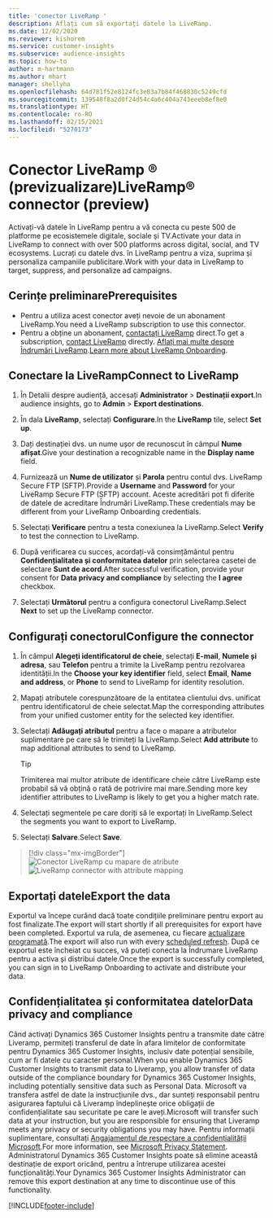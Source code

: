 ```yaml
---
title: 'conector LiveRamp '
description: Aflați cum să exportați datele la LiveRamp.
ms.date: 12/02/2020
ms.reviewer: kishorem
ms.service: customer-insights
ms.subservice: audience-insights
ms.topic: how-to
author: m-hartmann
ms.author: mhart
manager: shellyha
ms.openlocfilehash: 64d781f52e8124fc3e83a7b84f468830c5249cfd
ms.sourcegitcommit: 139548f8a2d0f24d54c4a6c404a743eeeb8ef8e0
ms.translationtype: HT
ms.contentlocale: ro-RO
ms.lasthandoff: 02/15/2021
ms.locfileid: "5270173"
---
```

# <a name="liverampreg-connector-preview"></a><span data-ttu-id="b1378-103">Conector LiveRamp &reg; (previzualizare)</span><span class="sxs-lookup"><span data-stu-id="b1378-103">LiveRamp&reg; connector (preview)</span></span>

<span data-ttu-id="b1378-104">Activați-vă datele în LiveRamp pentru a vă conecta cu peste 500 de platforme pe ecosistemele digitale, sociale și TV.</span><span class="sxs-lookup"><span data-stu-id="b1378-104">Activate your data in LiveRamp to connect with over 500 platforms across digital, social, and TV ecosystems.</span></span> <span data-ttu-id="b1378-105">Lucrați cu datele dvs. în LiveRamp pentru a viza, suprima și personaliza campaniile publicitare.</span><span class="sxs-lookup"><span data-stu-id="b1378-105">Work with your data in LiveRamp to target, suppress, and personalize ad campaigns.</span></span>

## <a name="prerequisites"></a><span data-ttu-id="b1378-106">Cerințe preliminare</span><span class="sxs-lookup"><span data-stu-id="b1378-106">Prerequisites</span></span>

- <span data-ttu-id="b1378-107">Pentru a utiliza acest conector aveți nevoie de un abonament LiveRamp.</span><span class="sxs-lookup"><span data-stu-id="b1378-107">You need a LiveRamp subscription to use this connector.</span></span>
- <span data-ttu-id="b1378-108">Pentru a obține un abonament, [contactați LiveRamp](https://liveramp.com/contact/) direct.</span><span class="sxs-lookup"><span data-stu-id="b1378-108">To get a subscription, [contact LiveRamp](https://liveramp.com/contact/) directly.</span></span> <span data-ttu-id="b1378-109">[Aflați mai multe despre Îndrumări LiveRamp](https://liveramp.com/our-platform/data-onboarding/).</span><span class="sxs-lookup"><span data-stu-id="b1378-109">[Learn more about LiveRamp Onboarding](https://liveramp.com/our-platform/data-onboarding/).</span></span>

## <a name="connect-to-liveramp"></a><span data-ttu-id="b1378-110">Conectare la LiveRamp</span><span class="sxs-lookup"><span data-stu-id="b1378-110">Connect to LiveRamp</span></span>

1. <span data-ttu-id="b1378-111">În Detalii despre audiență, accesați **Administrator** > **Destinații export**.</span><span class="sxs-lookup"><span data-stu-id="b1378-111">In audience insights, go to **Admin** > **Export destinations**.</span></span>

1. <span data-ttu-id="b1378-112">În dala **LiveRamp**, selectați **Configurare**.</span><span class="sxs-lookup"><span data-stu-id="b1378-112">In the **LiveRamp** tile, select **Set up**.</span></span>

1. <span data-ttu-id="b1378-113">Dați destinației dvs. un nume ușor de recunoscut în câmpul **Nume afișat**.</span><span class="sxs-lookup"><span data-stu-id="b1378-113">Give your destination a recognizable name in the **Display name** field.</span></span>

1. <span data-ttu-id="b1378-114">Furnizează un **Nume de utilizator** și **Parola** pentru contul dvs. LiveRamp Secure FTP (SFTP).</span><span class="sxs-lookup"><span data-stu-id="b1378-114">Provide a **Username** and **Password** for your LiveRamp Secure FTP (SFTP) account.</span></span>
<span data-ttu-id="b1378-115">Aceste acreditări pot fi diferite de datele de acreditare Îndrumări LiveRamp.</span><span class="sxs-lookup"><span data-stu-id="b1378-115">These credentials may be different from your LiveRamp Onboarding credentials.</span></span>

1. <span data-ttu-id="b1378-116">Selectați **Verificare** pentru a testa conexiunea la LiveRamp.</span><span class="sxs-lookup"><span data-stu-id="b1378-116">Select **Verify** to test the connection to LiveRamp.</span></span>

1. <span data-ttu-id="b1378-117">După verificarea cu succes, acordați-vă consimțământul pentru **Confidențialitatea și conformitatea datelor** prin selectarea casetei de selectare **Sunt de acord**.</span><span class="sxs-lookup"><span data-stu-id="b1378-117">After successful verification, provide your consent for **Data privacy and compliance** by selecting the **I agree** checkbox.</span></span>

1. <span data-ttu-id="b1378-118">Selectați **Următorul** pentru a configura conectorul LiveRamp.</span><span class="sxs-lookup"><span data-stu-id="b1378-118">Select **Next** to set up the LiveRamp connector.</span></span>

## <a name="configure-the-connector"></a><span data-ttu-id="b1378-119">Configurați conectorul</span><span class="sxs-lookup"><span data-stu-id="b1378-119">Configure the connector</span></span>

1. <span data-ttu-id="b1378-120">În câmpul **Alegeți identificatorul de cheie**, selectați **E-mail**,  **Numele și adresa**, sau **Telefon** pentru a trimite la LiveRamp pentru rezolvarea identității.</span><span class="sxs-lookup"><span data-stu-id="b1378-120">In the **Choose your key identifier** field, select **Email**,  **Name and address**, or **Phone** to send to LiveRamp for identity resolution.</span></span>

1. <span data-ttu-id="b1378-121">Mapați atributele corespunzătoare de la entitatea clientului dvs. unificat pentru identificatorul de cheie selectat.</span><span class="sxs-lookup"><span data-stu-id="b1378-121">Map the corresponding attributes from your unified customer entity for the selected key identifier.</span></span>

1. <span data-ttu-id="b1378-122">Selectați **Adăugați atributul** pentru a face o mapare a atributelor suplimentare pe care să le trimiteți la LiveRamp.</span><span class="sxs-lookup"><span data-stu-id="b1378-122">Select **Add attribute** to map additional attributes to send to LiveRamp.</span></span>

   > [!TIP]
   > <span data-ttu-id="b1378-123">Trimiterea mai multor atribute de identificare cheie către LiveRamp este probabil să vă obțină o rată de potrivire mai mare.</span><span class="sxs-lookup"><span data-stu-id="b1378-123">Sending more key identifier attributes to LiveRamp is likely to get you a higher match rate.</span></span>

1. <span data-ttu-id="b1378-124">Selectați segmentele pe care doriți să le exportați în LiveRamp.</span><span class="sxs-lookup"><span data-stu-id="b1378-124">Select the segments you want to export to LiveRamp.</span></span>

1. <span data-ttu-id="b1378-125">Selectați **Salvare**.</span><span class="sxs-lookup"><span data-stu-id="b1378-125">Select **Save**.</span></span>

> [!div class="mx-imgBorder"]
> <span data-ttu-id="b1378-126">![Conector LiveRamp cu mapare de atribute](media/export-liveramp-segments.png "Conector LiveRamp cu mapare de atribute")</span><span class="sxs-lookup"><span data-stu-id="b1378-126">![LiveRamp connector with attribute mapping](media/export-liveramp-segments.png "LiveRamp connector with attribute mapping")</span></span>

## <a name="export-the-data"></a><span data-ttu-id="b1378-127">Exportați datele</span><span class="sxs-lookup"><span data-stu-id="b1378-127">Export the data</span></span>

<span data-ttu-id="b1378-128">Exportul va începe curând dacă toate condițiile preliminare pentru export au fost finalizate.</span><span class="sxs-lookup"><span data-stu-id="b1378-128">The export will start shortly if all prerequisites for export have been completed.</span></span> <span data-ttu-id="b1378-129">Exportul va rula, de asemenea, cu fiecare [actualizare programată](system.md#schedule-tab).</span><span class="sxs-lookup"><span data-stu-id="b1378-129">The export will also run with every [scheduled refresh](system.md#schedule-tab).</span></span>
<span data-ttu-id="b1378-130">După ce exportul este încheiat cu succes, vă puteți conecta la Îndrumare LiveRamp pentru a activa și distribui datele.</span><span class="sxs-lookup"><span data-stu-id="b1378-130">Once the export is successfully completed, you can sign in to LiveRamp Onboarding to activate and distribute your data.</span></span>

## <a name="data-privacy-and-compliance"></a><span data-ttu-id="b1378-131">Confidențialitatea și conformitatea datelor</span><span class="sxs-lookup"><span data-stu-id="b1378-131">Data privacy and compliance</span></span>

<span data-ttu-id="b1378-132">Când activați Dynamics 365 Customer Insights pentru a transmite date către Liveramp, permiteți transferul de date în afara limitelor de conformitate pentru Dynamics 365 Customer Insights, inclusiv date potențial sensibile, cum ar fi datele cu caracter personal.</span><span class="sxs-lookup"><span data-stu-id="b1378-132">When you enable Dynamics 365 Customer Insights to transmit data to Liveramp, you allow transfer of data outside of the compliance boundary for Dynamics 365 Customer Insights, including potentially sensitive data such as Personal Data.</span></span> <span data-ttu-id="b1378-133">Microsoft va transfera astfel de date la instrucțiunile dvs., dar sunteți responsabil pentru asigurarea faptului că Liveramp îndeplinește orice obligații de confidențialitate sau securitate pe care le aveți.</span><span class="sxs-lookup"><span data-stu-id="b1378-133">Microsoft will transfer such data at your instruction, but you are responsible for ensuring that Liveramp meets any privacy or security obligations you may have.</span></span> <span data-ttu-id="b1378-134">Pentru informații suplimentare, consultați [Angajamentul de respectare a confidențialității Microsoft](https://go.microsoft.com/fwlink/?linkid=396732).</span><span class="sxs-lookup"><span data-stu-id="b1378-134">For more information, see [Microsoft Privacy Statement](https://go.microsoft.com/fwlink/?linkid=396732).</span></span>
<span data-ttu-id="b1378-135">Administratorul Dynamics 365 Customer Insights poate să elimine această destinație de export oricând, pentru a întrerupe utilizarea acestei funcționalități.</span><span class="sxs-lookup"><span data-stu-id="b1378-135">Your Dynamics 365 Customer Insights Administrator can remove this export destination at any time to discontinue use of this functionality.</span></span>

[!INCLUDE[footer-include](../includes/footer-banner.md)]